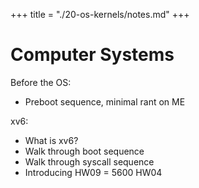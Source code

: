 +++
title = "./20-os-kernels/notes.md"
+++

# Computer Systems

Before the OS:

 - Preboot sequence, minimal rant on ME

xv6:

 - What is xv6?
 - Walk through boot sequence
 - Walk through syscall sequence
 - Introducing HW09 = 5600 HW04




